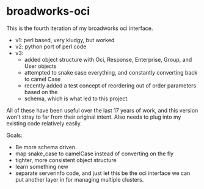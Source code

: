 # broadworks-oci
This is the fourth iteration of my broadworks oci interface.


- v1: perl based, very kludgy, but worked
- v2: python port of perl code
- v3:
  - added object structure with Oci, Response, Enterprise, Group, and User objects
  - attempted to snake case everything, and constantly converting back to camel Case
  - recently added a test concept of reordering out of order parameters based on the
  - schema, which is what led to this project.

All of these have been useful over the last 17 years of work, and this version won't
stray to far from their original intent. Also needs to plug into my existing code
relatively easily.

Goals:
  - Be more schema driven.
  - map snake_case to camelCase instead of converting on the fly
  - tighter, more consistent object structure
  - learn something new
  - separate serverinfo code, and just let this be the oci interface
    we can put another layer in for managing multiple clusters.

    

